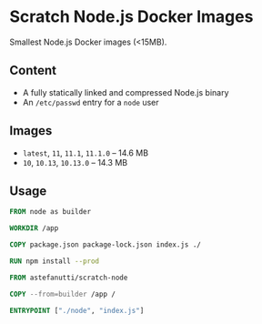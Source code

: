 # Scratch Node.js Docker Images

Smallest Node.js Docker images (<15MB).

## Content

* A fully statically linked and compressed Node.js binary
* An `/etc/passwd` entry for a `node` user

## Images

* `latest`, `11`, `11.1`, `11.1.0` – 14.6 MB
* `10`, `10.13`, `10.13.0` – 14.3 MB

## Usage

```dockerfile
FROM node as builder

WORKDIR /app

COPY package.json package-lock.json index.js ./

RUN npm install --prod

FROM astefanutti/scratch-node

COPY --from=builder /app /

ENTRYPOINT ["./node", "index.js"]
```
